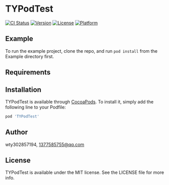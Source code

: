 # TYPodTest

[![CI Status](https://img.shields.io/travis/wty302857194/TYPodTest.svg?style=flat)](https://travis-ci.org/wty302857194/TYPodTest)
[![Version](https://img.shields.io/cocoapods/v/TYPodTest.svg?style=flat)](https://cocoapods.org/pods/TYPodTest)
[![License](https://img.shields.io/cocoapods/l/TYPodTest.svg?style=flat)](https://cocoapods.org/pods/TYPodTest)
[![Platform](https://img.shields.io/cocoapods/p/TYPodTest.svg?style=flat)](https://cocoapods.org/pods/TYPodTest)

## Example

To run the example project, clone the repo, and run `pod install` from the Example directory first.

## Requirements

## Installation

TYPodTest is available through [CocoaPods](https://cocoapods.org). To install
it, simply add the following line to your Podfile:

```ruby
pod 'TYPodTest'
```

## Author

wty302857194, 1377585755@qq.com

## License

TYPodTest is available under the MIT license. See the LICENSE file for more info.
